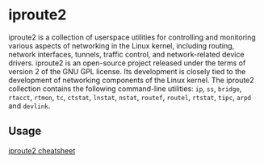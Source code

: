 # iproute2 

iproute2 is a collection of userspace utilities for controlling and monitoring various aspects of networking in the Linux kernel, including routing, network interfaces, tunnels, traffic control, and network-related device drivers. iproute2 is an open-source project released under the terms of version 2 of the GNU GPL license. Its development is closely tied to the development of networking components of the Linux kernel. The iproute2 collection contains the following command-line utilities: `ip`, `ss`, `bridge`, `rtacct`, `rtmon`, `tc`, `ctstat`, `lnstat`, `nstat`, `routef`, `routel`, `rtstat`, `tipc`, `arpd` and `devlink`.

## Usage
[iproute2 cheatsheet](https://baturin.org/docs/iproute2/)

